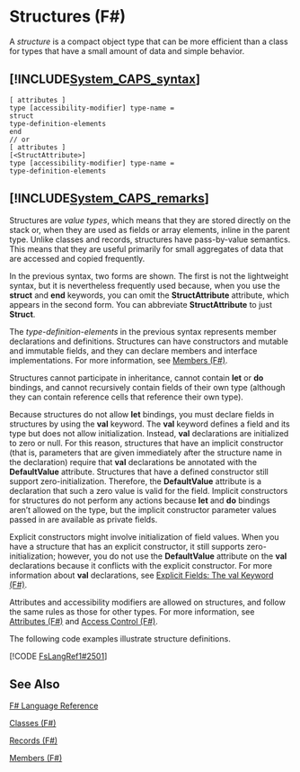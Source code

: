 # Structures (F#)

A *structure* is a compact object type that can be more efficient than a class for types that have a small amount of data and simple behavior.


## [!INCLUDE[System_CAPS_syntax](//System/Token/System_CAPS_syntax_md.md)]

```
[ attributes ]
type [accessibility-modifier] type-name =
struct
type-definition-elements
end
// or
[ attributes ]
[<StructAttribute>]
type [accessibility-modifier] type-name =
type-definition-elements
```

## [!INCLUDE[System_CAPS_remarks](//System/Token/System_CAPS_remarks_md.md)]
Structures are *value types*, which means that they are stored directly on the stack or, when they are used as fields or array elements, inline in the parent type. Unlike classes and records, structures have pass-by-value semantics. This means that they are useful primarily for small aggregates of data that are accessed and copied frequently.

In the previous syntax, two forms are shown. The first is not the lightweight syntax, but it is nevertheless frequently used because, when you use the **struct** and **end** keywords, you can omit the **StructAttribute** attribute, which appears in the second form. You can abbreviate **StructAttribute** to just **Struct**.

The *type-definition-elements* in the previous syntax represents member declarations and definitions. Structures can have constructors and mutable and immutable fields, and they can declare members and interface implementations. For more information, see [Members &#40;F&#35;&#41;](Members+28%F%2329%.md).

Structures cannot participate in inheritance, cannot contain **let** or **do** bindings, and cannot recursively contain fields of their own type (although they can contain reference cells that reference their own type).

Because structures do not allow **let** bindings, you must declare fields in structures by using the **val** keyword. The **val** keyword defines a field and its type but does not allow initialization. Instead, **val** declarations are initialized to zero or null. For this reason, structures that have an implicit constructor (that is, parameters that are given immediately after the structure name in the declaration) require that **val** declarations be annotated with the **DefaultValue** attribute. Structures that have a defined constructor still support zero-initialization. Therefore, the **DefaultValue** attribute is a declaration that such a zero value is valid for the field. Implicit constructors for structures do not perform any actions because **let** and **do** bindings aren’t allowed on the type, but the implicit constructor parameter values passed in are available as private fields.

Explicit constructors might involve initialization of field values. When you have a structure that has an explicit constructor, it still supports zero-initialization; however, you do not use the **DefaultValue** attribute on the **val** declarations because it conflicts with the explicit constructor. For more information about **val** declarations, see [Explicit Fields: The val Keyword &#40;F&#35;&#41;](Explicit+Fields%3A+The+val+Keyword+28%F%2329%.md).

Attributes and accessibility modifiers are allowed on structures, and follow the same rules as those for other types. For more information, see [Attributes &#40;F&#35;&#41;](Attributes+28%F%2329%.md) and [Access Control &#40;F&#35;&#41;](Access+Control+28%F%2329%.md).

The following code examples illustrate structure definitions.

[!CODE [FsLangRef1#2501](../CodeSnippet/VS_Snippets_Fsharp/fslangref1/FSharp/fs/structures.fs#2501)]
    
## See Also
[F&#35; Language Reference](F%23+Language+Reference.md)

[Classes &#40;F&#35;&#41;](Classes+28%F%2329%.md)

[Records &#40;F&#35;&#41;](Records+28%F%2329%.md)

[Members &#40;F&#35;&#41;](Members+28%F%2329%.md)

